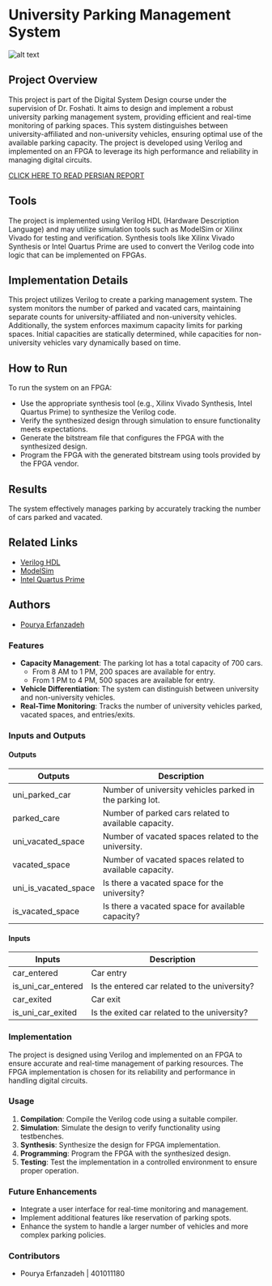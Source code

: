 # University Parking Management System

<!-- ![alt text](https://media.shahr.ir/d/2021/11/27/3/21194.jpg) -->

![alt text](https://media.hamshahrionline.ir/d/2022/08/17/4/4718571.jpg?ts=1660714779000)

## Project Overview

This project is part of the Digital System Design course under the supervision of Dr. Foshati. It aims to design and implement a robust university parking management system, providing efficient and real-time monitoring of parking spaces. This system distinguishes between university-affiliated and non-university vehicles, ensuring optimal use of the available parking capacity. The project is developed using Verilog and implemented on an FPGA to leverage its high performance and reliability in managing digital circuits.

[CLICK HERE TO READ PERSIAN REPORT](https://github.com/erfnzdeh/DSD-Project/blob/main/Report_Persian_DSD_Project_401011180.pdf)

## Tools

The project is implemented using Verilog HDL (Hardware Description Language) and may utilize simulation tools such as ModelSim or Xilinx Vivado for testing and verification. Synthesis tools like Xilinx Vivado Synthesis or Intel Quartus Prime are used to convert the Verilog code into logic that can be implemented on FPGAs.

## Implementation Details

This project utilizes Verilog to create a parking management system. The system monitors the number of parked and vacated cars, maintaining separate counts for university-affiliated and non-university vehicles. Additionally, the system enforces maximum capacity limits for parking spaces. Initial capacities are statically determined, while capacities for non-university vehicles vary dynamically based on time.

## How to Run

To run the system on an FPGA:

  - Use the appropriate synthesis tool (e.g., Xilinx Vivado Synthesis, Intel Quartus Prime) to synthesize the Verilog code.
  - Verify the synthesized design through simulation to ensure functionality meets expectations.
  - Generate the bitstream file that configures the FPGA with the synthesized design.
  - Program the FPGA with the generated bitstream using tools provided by the FPGA vendor.

## Results

The system effectively manages parking by accurately tracking the number of cars parked and vacated.

## Related Links

- [Verilog HDL](https://en.wikipedia.org/wiki/Verilog)
- [ModelSim](https://www.mentor.com/products/fv/modelsim/)
- [Intel Quartus Prime](https://www.intel.com/content/www/us/en/software/programmable/quartus-prime/overview.html)

## Authors

- [Pourya Erfanzadeh](https://github.com/erfnzdeh)






### Features

- **Capacity Management**: The parking lot has a total capacity of 700 cars.
  - From 8 AM to 1 PM, 200 spaces are available for entry.
  - From 1 PM to 4 PM, 500 spaces are available for entry.
- **Vehicle Differentiation**: The system can distinguish between university and non-university vehicles.
- **Real-Time Monitoring**: Tracks the number of university vehicles parked, vacated spaces, and entries/exits.

### Inputs and Outputs

#### Outputs

| Outputs              | Description                                              |
| -------------------- | -------------------------------------------------------- |
| uni_parked_car       | Number of university vehicles parked in the parking lot. |
| parked_care          | Number of parked cars related to available capacity.     |
| uni_vacated_space    | Number of vacated spaces related to the university.      |
| vacated_space        | Number of vacated spaces related to available capacity.  |
| uni_is_vacated_space | Is there a vacated space for the university?             |
| is_vacated_space     | Is there a vacated space for available capacity?         |

#### Inputs

| Inputs             | Description                                   |
| ------------------ | --------------------------------------------- |
| car_entered        | Car entry                                     |
| is_uni_car_entered | Is the entered car related to the university? |
| car_exited         | Car exit                                      |
| is_uni_car_exited  | Is the exited car related to the university?  |

### Implementation

The project is designed using Verilog and implemented on an FPGA to ensure accurate and real-time management of parking resources. The FPGA implementation is chosen for its reliability and performance in handling digital circuits.

### Usage

1. **Compilation**: Compile the Verilog code using a suitable compiler.
2. **Simulation**: Simulate the design to verify functionality using testbenches.
3. **Synthesis**: Synthesize the design for FPGA implementation.
4. **Programming**: Program the FPGA with the synthesized design.
5. **Testing**: Test the implementation in a controlled environment to ensure proper operation.

### Future Enhancements

- Integrate a user interface for real-time monitoring and management.
- Implement additional features like reservation of parking spots.
- Enhance the system to handle a larger number of vehicles and more complex parking policies.

### Contributors

- Pourya Erfanzadeh | 401011180

<!-- # Question

---

Design a 512-bit processor with the following three components:

1. A register file with 4 512-bit registers named A1 to A4 that can store data. This register file should be capable of performing addition and multiplication operations with inputs from A1 and A2, outputting the result in A3. The output from A3 should be able to be transferred to A4.
2. A memory with a depth of 512 and a width of 32 bits. This memory should be capable of storing 16 consecutive addresses from memory in one instruction cycle.
3. A set of instructions for this processor that includes:
   - Storing data from one of the registers into memory
   - Loading data from memory into one of the registers
   - Adding and multiplying data from the registers and storing the result back into one of the registers

Design your circuit and ensure its correctness by testing it for edge cases. Pay attention to additional requirements like flags and processor states.

--- -->
